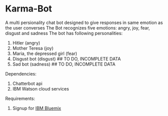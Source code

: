 # Karma-Bot
A multi persionality chat bot designed to give responses in same emotion as the user converses
The Bot recognizes five emotions: angry, joy, fear, disgust and sadness
The bot has following personalities:
 1. Hitler (angry)
 2. Mother Teresa (joy)
 3. Maria, the depressed girl (fear)
 4. Disgust bot (disgust)  ## TO DO, INCOMPLETE DATA
 5. Sad bot (sadness)      ## TO DO, INCOMPLETE DATA

Dependencies: 
1. Chatterbot api
2. IBM Watson cloud services

Requirements:
1. Signup for [IBM Bluemix](https://console.bluemix.net/registration/?target=/catalog/services/alchemyapi/)
